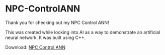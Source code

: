 # NPC-ControlANN
Thank you for checking out my NPC Control ANN!

This was created while looking into AI as a way to demonstrate an artificial neural network. It was built using C++.

Download: [NPC Control ANN](https://github.com/TorinSaville/NPC-ControlANN/releases)
